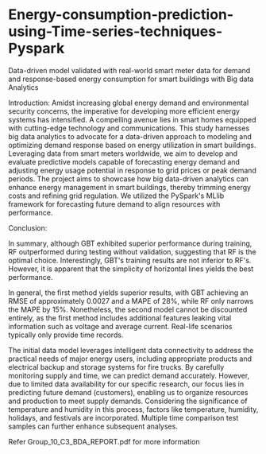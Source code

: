 # Energy-consumption-prediction-using-Time-series-techniques-Pyspark
Data-driven model validated with real-world smart meter data for demand and response-based energy consumption for smart buildings with Big data Analytics

Introduction:
Amidst increasing global energy demand and environmental security concerns, the imperative for developing more efficient energy systems has intensified. A compelling avenue lies in smart homes equipped with cutting-edge technology and communications. This study harnesses big data analytics to advocate for a data-driven approach to modeling and optimizing demand response based on energy utilization in smart buildings. Leveraging data from smart meters worldwide, we aim to develop and evaluate predictive models capable of forecasting energy demand and adjusting energy usage potential in response to grid prices or peak demand periods. The project aims to showcase how big data-driven analytics can enhance energy management in smart buildings, thereby trimming energy costs and refining grid regulation. We utilized the PySpark's MLlib framework for forecasting future demand to align resources with performance.

Conclusion:

In summary, although GBT exhibited superior performance during training, RF outperformed during testing without validation, suggesting that RF is the optimal choice. Interestingly, GBT's training results are not inferior to RF's. However, it is apparent that the simplicity of horizontal lines yields the best performance.

In general, the first method yields superior results, with GBT achieving an RMSE of approximately 0.0027 and a MAPE of 28%, while RF only narrows the MAPE by 15%. Nonetheless, the second model cannot be discounted entirely, as the first method includes additional features leaking vital information such as voltage and average current. Real-life scenarios typically only provide time records.

The initial data model leverages intelligent data connectivity to address the practical needs of major energy users, including appropriate products and electrical backup and storage systems for fire trucks. By carefully monitoring supply and time, we can predict demand accurately. However, due to limited data availability for our specific research, our focus lies in predicting future demand (customers), enabling us to organize resources and production to meet supply demands. Considering the significance of temperature and humidity in this process, factors like temperature, humidity, holidays, and festivals are incorporated. Multiple time comparison test samples can further enhance subsequent analyses.

Refer Group_10_C3_BDA_REPORT.pdf for more information
